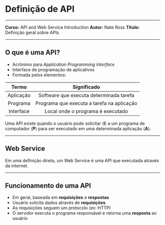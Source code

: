 # Definição de API

___
**Curso:** API and Web Service Introduction
**Autor:** Nate Ross
**Título:** Definição geral sobre APIs
___

## O que é uma API?

- Acrônimo para *Application Programming Interface*
- Interface de programação de aplicativos
- Formada pelos elementos:

| Termo | Significado |
| :---: | :---: |
| Aplicação | Software que executa determinada tarefa |
| Programa | Programa que executa a tarefa na aplicação |
| Interface | Local onde o programa é executado |

Uma API existe quando o usuário pode solicitar (**I**) a um programa de computador (**P**) para ser executado em uma determinada aplicação (**A**).

___

## Web Service

Em uma definição direta, um Web Service é uma API que executada através da internet.

___

## Funcionamento de uma API

- Em geral, baseada em **requisições** e **respostas**
- Usuário solicita dados através de **requisições**
- As requisições seguem um protocolo (ex: HTTP)
- O servidor executa o programa responsável e retorna uma **resposta** ao usuário
